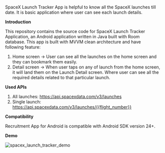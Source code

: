 SpaceX Launch Tracker App is helpful to know all the SpaceX launches till date. It is basic application where user can see each launch details.

**Introduction**

This repository contains the source code for SpaceX Launch Tracker Application, an Android application written in Java built with Room database.
This app is built with MVVM clean architecture and have following feature:
1. Home screen ->
   User can see all the launches on the home screen and they can bookmark them easily.
2. Detail screen ->
   When user taps on any of launch from the home screen, it will land them on the Launch Detail screen. Where user can see all the required details related to that particular launch.

**Used APIs**
1. All launches: https://api.spacexdata.com/v3/launches
2. Single launch: https://api.spacexdata.com/v3/launches/{{flight_number}}

**Compatibility**

Recruitment App for Android is compatible with Android SDK version 24+.

**Demo**

![spacex_launch_tracker_demo](https://github.com/suyash0910ss/spacex-launch-tracker/assets/146174033/434956bb-f4fd-478f-841a-fbfb4e1031e7)

